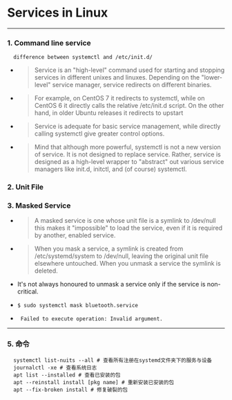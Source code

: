 # Services in Linux



** **



### 1. Command line service 
```shell
  difference between systemctl and /etc/init.d/
```

- > Service is an "high-level" command used for starting and stopping services in different unixes and linuxes. Depending on the "lower-level" service manager, service redirects on different binaries.

- > For example, on CentOS 7 it redirects to systemctl, while on CentOS 6 it directly calls the relative /etc/init.d script. On the other hand, in older Ubuntu releases it redirects to upstart

- > Service is adequate for basic service management, while directly calling systemctl give greater control options.

- > Mind that although more powerful, systemctl is not a new version of service. It is not designed to replace service. Rather, service is designed as a high-level wrapper to "abstract" out various service managers like init.d, initctl, and (of course) systemctl. 


### 2. Unit File



### 3. Masked Service

- > A masked service is one whose unit file is a symlink to /dev/null
  > this makes it "impossible" to load the service, even if it is required by another, enabled service.
  > 
- > When you mask a service, a symlink is created from /etc/systemd/system to /dev/null, leaving the original unit file
  > elsewhere untouched. When you unmask a service the symlink is deleted.
  > 
- It's not always honoured to unmask a service only if the service is non-critical.
  

- ```$ sudo systemctl mask bluetooth.service```
- ``` Failed to execute operation: Invalid argument.```


***
### 5. 命令
```shell
  systemctl list-nuits --all # 查看所有注册在systemd文件夹下的服务与设备
  journalctl -xe # 查看系统日志
  apt list --installed # 查看已安装的包
  apt --reinstall install [pkg name] # 重新安装已安装的包
  apt --fix-broken install # 修复破裂的包
```